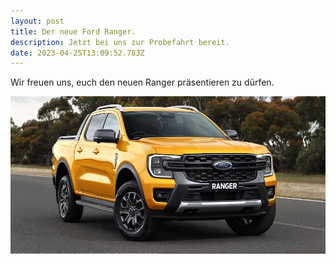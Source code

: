 ```yaml
---
layout: post
title: Der neue Ford Ranger.
description: Jetzt bei uns zur Probefahrt bereit.
date: 2023-04-25T13:09:52.783Z
---
```

Wir freuen uns, euch den neuen Ranger präsentieren zu dürfen.

![](/assets/uploads/2023-ranger.jpg)